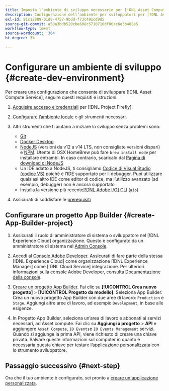 ```yaml
---
title: Imposta l'ambiente di sviluppo necessario per [!DNL Asset Compute Service]
description: Configurazione dell’ambiente per sviluppatori per [!DNL Asset Compute Service] per iniziare a creare e testare il codice personalizzato.
exl-id: 91c12889-01d8-4757-9bdd-f73c491cd9d5
source-git-commit: a50a3bdb520cbe608c5710716df80ac6e3b486e5
workflow-type: tm+mt
source-wordcount: '364'
ht-degree: 3%

---
```


# Configurare un ambiente di sviluppo {#create-dev-environment}

Per creare una configurazione che consente di sviluppare [!DNL Asset Compute Service], seguire questi requisiti e istruzioni.

1. [Acquisire accesso e credenziali](https://www.adobe.io/project-firefly/docs/getting_started/#acquire-access-and-credentials) per [!DNL Project Firefly].

1. [Configurare l’ambiente locale](https://www.adobe.io/project-firefly/docs/getting_started/#local-environment-set-up) e gli strumenti necessari.

1. Altri strumenti che ti aiutano a iniziare lo sviluppo senza problemi sono:

   * [Git](https://git-scm.com/)
   * [Docker Desktop](https://www.docker.com/get-started)
   * [NodeJS](https://nodejs.org) (versioni da v12 a v14 LTS, non consigliate versioni dispari) e [NPM](https://www.npmjs.com). Utente di OSX HomeBrew può fare `brew install node` per installare entrambi. In caso contrario, scaricalo dal [Pagina di download di NodeJS](https://nodejs.org/it/)
   * Un IDE adatto a NodeJS, ti consigliamo [Codice di Visual Studio (codice VS)](https://code.visualstudio.com) poiché è l’IDE supportato per il debugger. Puoi utilizzare qualsiasi altro IDE come editor di codice, ma l’utilizzo avanzato (ad esempio, debugger) non è ancora supportato
   * Installa la versione più recente[[!DNL Adobe I/O] CLI](https://github.com/adobe/aio-cli) (`aio`)

   <!-- - install using `npm install -g @adobe/aio-cli@7.1.0` -->

1. Assicurati di soddisfare le [prerequisiti](/help/understand-extensibility.md#prerequisites-and-provisioning)

<!--
>[!NOTE]
>
>For now, use [!DNL Adobe I/O] CLI v7.1.0 of and do not use [!DNL Adobe I/O] CLI v8.
-->

## Configurare un progetto App Builder {#create-App-Builder-project}

1. Assicurati il ruolo di amministratore di sistema o sviluppatore nel [!DNL Experience Cloud] organizzazione. Questo è configurato da un amministratore di sistema nel [Admin Console](https://adminconsole.adobe.com/overview).

1. Accedi al [Console Adobe Developer](https://console.adobe.io/). Assicurati di fare parte della stessa [!DNL Experience Cloud] come organizzazione [!DNL Experience Manager] come [!DNL Cloud Service] integrazione. Per ulteriori informazioni sulla console Adobe Developer, consulta [Documentazione della console](https://www.adobe.io/apis/experienceplatform/console/docs.html).

1. [Creare un progetto App Builder](https://www.adobe.io/apis/experienceplatform/project-firefly/docs.html#!AdobeDocs/project-firefly/master/getting_started/first_app.md). Fai clic su **[!UICONTROL Crea nuovo progetto]** > **[!UICONTROL Progetto da modello]**. Seleziona App Builder. Crea un nuovo progetto App Builder con due aree di lavoro: `Production` e `Stage`. Aggiungi altre aree di lavoro, ad esempio `Development`, in base alle esigenze.

1. In Progetto App Builder, seleziona un’area di lavoro e abbonati ai servizi necessari, ad Asset compute. Fai clic su **Aggiungi a progetto** > **API** e aggiungere `Asset Compute`, `IO Events`e `IO Events Management` servizi. Quando si aggiunge la prima API, viene richiesto di creare una chiave privata. Salvare queste informazioni sul computer in quanto è necessaria questa chiave per testare l’applicazione personalizzata con lo strumento sviluppatore.

## Passaggio successivo {#next-step}

Ora che il tuo ambiente è configurato, sei pronto a [creare un&#39;applicazione personalizzata](develop-custom-application.md).

<!-- More ideas:
 
* Any steps in the beginning that lead to gotchas later should be called out for caution? For example,
  * don't change some defaults initially
  * know risks when deviating from standard path
  * naming conventions to follow
  * Retrieve and format credentials (YAML file details)

TBD: When aio-cli v8 bugs are resolved, update the AIO CLI install command to remove v7.x reference and instruct users to use the latest version. See CQDOC-18346.

-->
